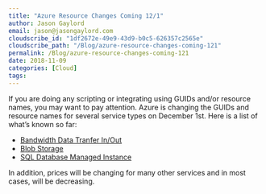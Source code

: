 ```yaml
---
title: "Azure Resource Changes Coming 12/1"
author: Jason Gaylord
email: jason@jasongaylord.com
cloudscribe_id: "1df2672e-49e9-43d9-b0c5-626357c2565e"
cloudscribe_path: "/Blog/azure-resource-changes-coming-121"
permalink: /Blog/azure-resource-changes-coming-121
date: 2018-11-09
categories: [Cloud]
tags: 
---
```


If you are doing any scripting or integrating using GUIDs and/or resource names, you may want to pay attention. Azure is changing the GUIDs and resource names for several service types on December 1st. Here is a list of what’s known so far:

*   [Bandwidth Data Tranfer In/Out](https://jasong.us/2FeTVxt)
*   [Blob Storage](https://jasong.us/2zPT6Wf)
*   [SQL Database Managed Instance](https://jasong.us/2PnfJvG)

In addition, prices will be changing for many other services and in most cases, will be decreasing.
